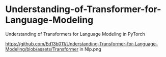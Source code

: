# Understanding-of-Transformer-for-Language-Modeling
Understanding of Transformers for Language Modeling in PyTorch

https://github.com/Ed13b011/Understanding-Transformer-for-Language-Modeling/blob/assets/Transformer in Nlp.png 

